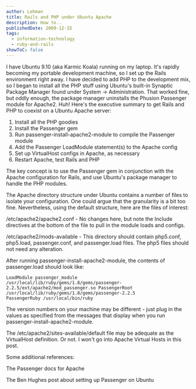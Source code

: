 ```yaml
---
author: Lehman
title: Rails and PHP under Ubuntu Apache
description: How to..
publishedDate: 2009-12-15
tags:
  - information-technology
  - ruby-and-rails
showToC: false
---
```


I have Ubuntu 9.10 (aka Karmic Koala) running on my laptop. It's rapidly becoming my portable development machine, so I set up the Rails environment right away. I have decided to add PHP to the development mix, so I began to install all the PHP stuff using Ubuntu's built-in Synaptic Package Manager found under System -> Administration. That worked fine, but oddly enough, the package manager uninstalls the Phusion Passenger module for Apache2. Huh! Here's the executive summary to get Rails and PHP to coexist on a Ubuntu Apache server:

1. Install all the PHP goodies
2. Install the Passenger gem
3. Run passenger-install-apache2-module to compile the Passenger module
4. Add the Passenger LoadModule statement(s) to the Apache config
5. Set up VirtualHost configs in Apache, as necessary
6. Restart Apache, test Rails and PHP

The key concept is to use the Passenger gem in conjunction with the Apache configuration for Rails, and use Ubuntu's package manager to handle the PHP modules.

The Apache directory structure under Ubuntu contains a number of files to isolate your configuration. One could argue that the granularity is a bit too fine. Nevertheless, using the default structure, here are the files of interest:

/etc/apache2/apache2.conf - No changes here, but note the Include directives at the bottom of the file to pull in the module loads and configs.

/etc/apache2/mods-available - This directory should contain php5.conf, php5.load, passenger.conf, and passenger.load files. The php5 files should not need any alteration.

After running passenger-install-apache2-module, the contents of passenger.load should look like:

```code
LoadModule passenger_module /usr/local/lib/ruby/gems/1.8/gems/passenger-2.2.5/ext/apache2/mod_passenger.so PassengerRoot /usr/local/lib/ruby/gems/1.8/gems/passenger-2.2.5
PassengerRuby /usr/local/bin/ruby
```

The version numbers on your machine may be different - just plug in the values as specified from the messages that display when you run passenger-install-apache2-module.

The /etc/apache2/sites-available/default file may be adequate as the VirtualHost definition. Or not. I won't go into Apache Virtual Hosts in this post.

Some additional references:

The Passenger docs for Apache

The Ben Hughes post about setting up Passenger on Ubuntu
